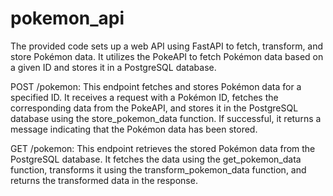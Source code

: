 # pokemon_api
The provided code sets up a web API using FastAPI to fetch, transform, and store Pokémon data. It utilizes the PokeAPI to fetch Pokémon data based on a given ID and stores it in a PostgreSQL database. 

POST /pokemon: This endpoint fetches and stores Pokémon data for a specified ID. It receives a request with a Pokémon ID, fetches the corresponding data from the PokeAPI, and stores it in the PostgreSQL database using the store_pokemon_data function. If successful, it returns a message indicating that the Pokémon data has been stored.

GET /pokemon: This endpoint retrieves the stored Pokémon data from the PostgreSQL database. It fetches the data using the get_pokemon_data function, transforms it using the transform_pokemon_data function, and returns the transformed data in the response.
